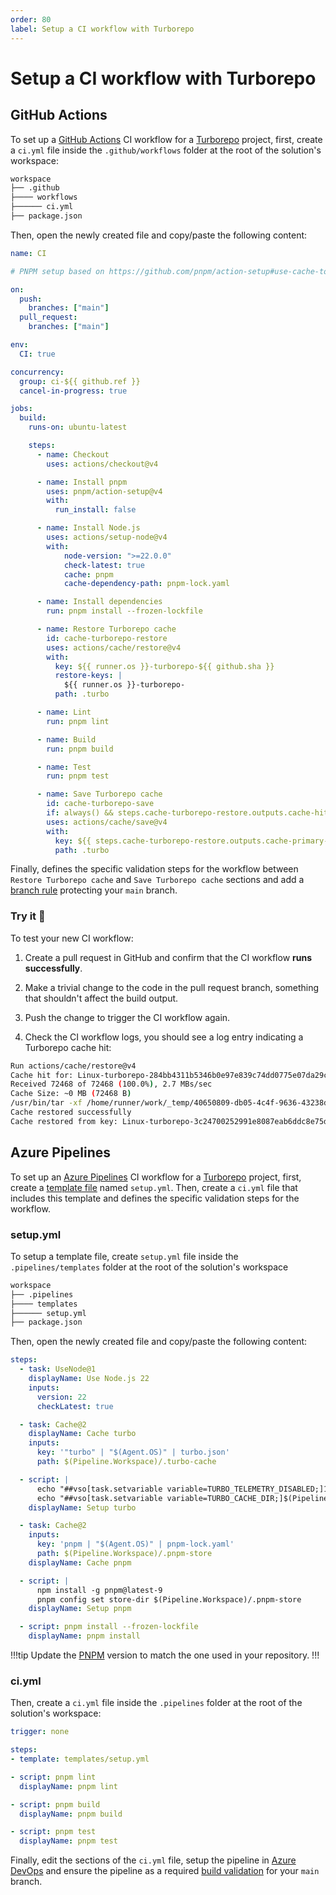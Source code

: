 ```yaml
---
order: 80
label: Setup a CI workflow with Turborepo
---
```


# Setup a CI workflow with Turborepo

## GitHub Actions

To set up a [GitHub Actions](https://github.com/features/actions) CI workflow for a [Turborepo](https://turborepo.com/) project, first, create a `ci.yml` file inside the `.github/workflows` folder at the root of the solution's workspace:

```bash !#4 .github/workflows/ci.yml
workspace
├── .github
├──── workflows
├────── ci.yml
├── package.json
```

Then, open the newly created file and copy/paste the following content:

```yaml !#42-49,60-66 .github/workflows/ci.yml
name: CI

# PNPM setup based on https://github.com/pnpm/action-setup#use-cache-to-reduce-installation-time

on:
  push:
    branches: ["main"]
  pull_request:
    branches: ["main"]

env:
  CI: true

concurrency:
  group: ci-${{ github.ref }}
  cancel-in-progress: true

jobs:
  build:
    runs-on: ubuntu-latest

    steps:
      - name: Checkout
        uses: actions/checkout@v4

      - name: Install pnpm
        uses: pnpm/action-setup@v4
        with:
          run_install: false

      - name: Install Node.js
        uses: actions/setup-node@v4
        with:
            node-version: ">=22.0.0"
            check-latest: true
            cache: pnpm
            cache-dependency-path: pnpm-lock.yaml

      - name: Install dependencies
        run: pnpm install --frozen-lockfile

      - name: Restore Turborepo cache
        id: cache-turborepo-restore
        uses: actions/cache/restore@v4
        with:
          key: ${{ runner.os }}-turborepo-${{ github.sha }}
          restore-keys: |
            ${{ runner.os }}-turborepo-
          path: .turbo

      - name: Lint
        run: pnpm lint

      - name: Build
        run: pnpm build

      - name: Test
        run: pnpm test

      - name: Save Turborepo cache
        id: cache-turborepo-save
        if: always() && steps.cache-turborepo-restore.outputs.cache-hit != 'true'
        uses: actions/cache/save@v4
        with:
          key: ${{ steps.cache-turborepo-restore.outputs.cache-primary-key }}
          path: .turbo
```

Finally, defines the specific validation steps for the workflow between `Restore Turborepo cache` and `Save Turborepo cache` sections and add a [branch rule](https://docs.github.com/en/repositories/configuring-branches-and-merges-in-your-repository/managing-protected-branches/managing-a-branch-protection-rule#creating-a-branch-protection-rule) protecting your `main` branch.

### Try it :rocket:

To test your new CI workflow:

1. Create a pull request in GitHub and confirm that the CI workflow **runs successfully**.

2. Make a trivial change to the code in the pull request branch, something that shouldn't affect the build output.

3. Push the change to trigger the CI workflow again.

4. Check the CI workflow logs, you should see a log entry indicating a Turborepo cache hit:

```bash !#2
Run actions/cache/restore@v4
Cache hit for: Linux-turborepo-284bb4311b5346b0e97e839c74dd0775e07da29c
Received 72468 of 72468 (100.0%), 2.7 MBs/sec
Cache Size: ~0 MB (72468 B)
/usr/bin/tar -xf /home/runner/work/_temp/40650809-db05-4c4f-9636-43238dc9a0de/cache.tzst -P -C /home/runner/work/wl-web-configs/wl-web-configs --use-compress-program unzstd
Cache restored successfully
Cache restored from key: Linux-turborepo-3c24700252991e8087eab6ddc8e75defab17dc2b
```

## Azure Pipelines

To set up an [Azure Pipelines](https://azure.microsoft.com/en-us/products/devops/pipelines) CI workflow for a [Turborepo](https://turborepo.com/) project, first, create a [template file](https://learn.microsoft.com/en-us/azure/devops/pipelines/process/templates?view=azure-devops&pivots=templates-includes) named `setup.yml`. Then, create a `ci.yml` file that includes this template and defines the specific validation steps for the workflow.

### setup.yml

To setup a template file, create `setup.yml` file inside the `.pipelines/templates` folder at the root of the solution's workspace

```bash !#4 .pipelines/templates/setup.yml
workspace
├── .pipelines
├──── templates
├────── setup.yml
├── package.json
```

Then, open the newly created file and copy/paste the following content:

```yaml !#8-12,14-17 .pipelines/templates/setup.yml
steps:
  - task: UseNode@1
    displayName: Use Node.js 22
    inputs:
      version: 22
      checkLatest: true

  - task: Cache@2
    displayName: Cache turbo
    inputs:
      key: '"turbo" | "$(Agent.OS)" | turbo.json'
      path: $(Pipeline.Workspace)/.turbo-cache

  - script: |
      echo "##vso[task.setvariable variable=TURBO_TELEMETRY_DISABLED;]1"
      echo "##vso[task.setvariable variable=TURBO_CACHE_DIR;]$(Pipeline.Workspace)/.turbo-cache"
    displayName: Setup turbo

  - task: Cache@2
    inputs:
      key: 'pnpm | "$(Agent.OS)" | pnpm-lock.yaml'
      path: $(Pipeline.Workspace)/.pnpm-store
    displayName: Cache pnpm

  - script: |
      npm install -g pnpm@latest-9
      pnpm config set store-dir $(Pipeline.Workspace)/.pnpm-store
    displayName: Setup pnpm

  - script: pnpm install --frozen-lockfile
    displayName: pnpm install
```

!!!tip
Update the [PNPM](https://pnpm.io/) version to match the one used in your repository.
!!!

### ci.yml

Then, create a `ci.yml` file inside the `.pipelines` folder at the root of the solution's workspace:

```yaml .pipelines/ci.yml
trigger: none

steps:
- template: templates/setup.yml

- script: pnpm lint
  displayName: pnpm lint

- script: pnpm build
  displayName: pnpm build

- script: pnpm test
  displayName: pnpm test
```

Finally, edit the sections of the `ci.yml` file, setup the pipeline in [Azure DevOps](https://azure.microsoft.com/en-us/products/devops) and ensure the pipeline as a required [build validation](https://learn.microsoft.com/en-us/azure/devops/repos/git/branch-policies?view=azure-devops&tabs=browser#build-validation) for your `main` branch.

